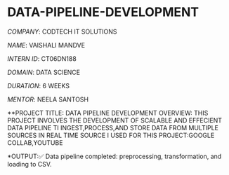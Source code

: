 # DATA-PIPELINE-DEVELOPMENT

*COMPANY*: CODTECH IT SOLUTIONS

*NAME*: VAISHALI MANDVE

*INTERN ID*: CT06DN188

*DOMAIN*: DATA SCIENCE

*DURATION*: 6 WEEKS

*MENTOR*: NEELA SANTOSH

**PROJECT TITLE:
 DATA PIPELINE DEVELOPMENT
 OVERVIEW: THIS PROJECT INVOLVES THE DEVELOPMENT OF SCALABLE AND EFFECIENT DATA PIPELINE TI INGEST,PROCESS,AND STORE DATA FROM MULTIPLE SOURCES IN REAL TIME
 SOURCE I USED FOR THIS PROJECT:GOOGLE COLLAB,YOUTUBE

*OUTPUT:✅ Data pipeline completed: preprocessing, transformation, and loading to CSV.
